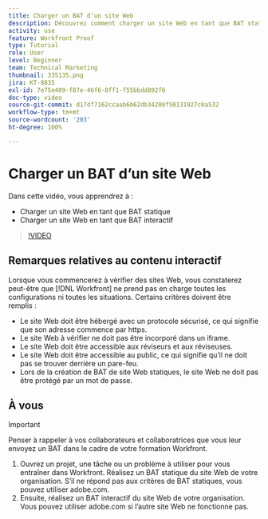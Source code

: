 ```yaml
---
title: Charger un BAT d’un site Web
description: Découvrez comment charger un site Web en tant que BAT statique et BAT interactif dans  [!DNL  Workfront].
activity: use
feature: Workfront Proof
type: Tutorial
role: User
level: Beginner
team: Technical Marketing
thumbnail: 335135.png
jira: KT-8835
exl-id: 7e75e409-f87e-46f6-8ff1-f55bbdd892f6
doc-type: video
source-git-commit: d17df7162ccaab6b62db34209f50131927c0a532
workflow-type: tm+mt
source-wordcount: '203'
ht-degree: 100%

---
```


# Charger un BAT d’un site Web

Dans cette vidéo, vous apprendrez à :

* Charger un site Web en tant que BAT statique
* Charger un site Web en tant que BAT interactif

>[!VIDEO](https://video.tv.adobe.com/v/335135/?quality=12&learn=on&enablevpops)


## Remarques relatives au contenu interactif

Lorsque vous commencerez à vérifier des sites Web, vous constaterez peut-être que [!DNL Workfront] ne prend pas en charge toutes les configurations ni toutes les situations. Certains critères doivent être remplis :

* Le site Web doit être hébergé avec un protocole sécurisé, ce qui signifie que son adresse commence par https.
* Le site Web à vérifier ne doit pas être incorporé dans un iframe.
* Le site Web doit être accessible aux réviseurs et aux réviseuses.
* Le site Web doit être accessible au public, ce qui signifie qu’il ne doit pas se trouver derrière un pare-feu.
* Lors de la création de BAT de site Web statiques, le site Web ne doit pas être protégé par un mot de passe.

## À vous

>[!IMPORTANT]
>
>Penser à rappeler à vos collaborateurs et collaboratrices que vous leur envoyez un BAT dans le cadre de votre formation Workfront.

1. Ouvrez un projet, une tâche ou un problème à utiliser pour vous entraîner dans Workfront. Réalisez un BAT statique du site Web de votre organisation. S’il ne répond pas aux critères de BAT statiques, vous pouvez utiliser adobe.com.
1. Ensuite, réalisez un BAT interactif du site Web de votre organisation. Vous pouvez utiliser adobe.com si l’autre site Web ne fonctionne pas.

<!-- 
Learn more about these considerations in the articles Generate a static proof for a website or other web content and Generate an interactive proof for a website or other web content. 
-->

<!--
### Learn more
[!DNL Workfront] also supports interactive proofing of files generated from a ZIP file. Learn how to prepare the ZIP file for uploading in the article Interactive content proofs.

* Generate a static proof for a website or other web content
* Generate an interactive proof for a website or other web content
* Generate a proof for interactive content in a ZIP file
* Understand the desktop proofing viewer
* Install the desktop proofing viewer
-->
